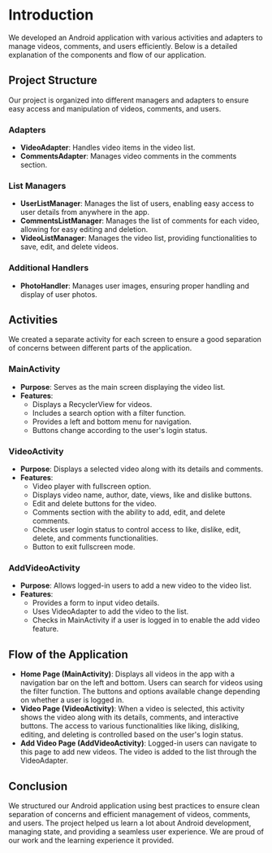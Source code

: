 # Introduction

We developed an Android application with various activities and adapters to manage videos, comments, and users efficiently. Below is a detailed explanation of the components and flow of our application.

## Project Structure

Our project is organized into different managers and adapters to ensure easy access and manipulation of videos, comments, and users.

### Adapters

- **VideoAdapter**: Handles video items in the video list.
- **CommentsAdapter**: Manages video comments in the comments section.

### List Managers

- **UserListManager**: Manages the list of users, enabling easy access to user details from anywhere in the app.
- **CommentsListManager**: Manages the list of comments for each video, allowing for easy editing and deletion.
- **VideoListManager**: Manages the video list, providing functionalities to save, edit, and delete videos.

### Additional Handlers

- **PhotoHandler**: Manages user images, ensuring proper handling and display of user photos.

## Activities

We created a separate activity for each screen to ensure a good separation of concerns between different parts of the application.

### MainActivity

- **Purpose**: Serves as the main screen displaying the video list.
- **Features**:
  - Displays a RecyclerView for videos.
  - Includes a search option with a filter function.
  - Provides a left and bottom menu for navigation.
  - Buttons change according to the user's login status.

### VideoActivity

- **Purpose**: Displays a selected video along with its details and comments.
- **Features**:
  - Video player with fullscreen option.
  - Displays video name, author, date, views, like and dislike buttons.
  - Edit and delete buttons for the video.
  - Comments section with the ability to add, edit, and delete comments.
  - Checks user login status to control access to like, dislike, edit, delete, and comments functionalities.
  - Button to exit fullscreen mode.

### AddVideoActivity

- **Purpose**: Allows logged-in users to add a new video to the video list.
- **Features**:
  - Provides a form to input video details.
  - Uses VideoAdapter to add the video to the list.
  - Checks in MainActivity if a user is logged in to enable the add video feature.

## Flow of the Application

- **Home Page (MainActivity)**: Displays all videos in the app with a navigation bar on the left and bottom. Users can search for videos using the filter function. The buttons and options available change depending on whether a user is logged in.
- **Video Page (VideoActivity)**: When a video is selected, this activity shows the video along with its details, comments, and interactive buttons. The access to various functionalities like liking, disliking, editing, and deleting is controlled based on the user's login status.
- **Add Video Page (AddVideoActivity)**: Logged-in users can navigate to this page to add new videos. The video is added to the list through the VideoAdapter.

## Conclusion

We structured our Android application using best practices to ensure clean separation of concerns and efficient management of videos, comments, and users. The project helped us learn a lot about Android development, managing state, and providing a seamless user experience. We are proud of our work and the learning experience it provided.
